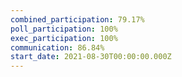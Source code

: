 ```yaml
---
combined_participation: 79.17%
poll_participation: 100%
exec_participation: 100%
communication: 86.84%
start_date: 2021-08-30T00:00:00.000Z
---
```

